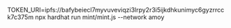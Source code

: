 TOKEN_URI=ipfs://bafybeiecl7myvuveviqzi3lrpy2r3i5ijkdhkunimyc6gyzrrcck7c375m npx hardhat run mint/mint.js --network amoy
